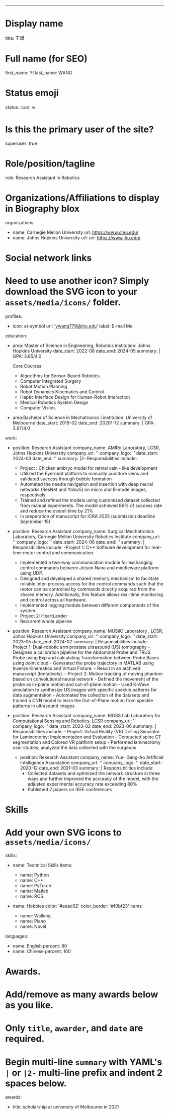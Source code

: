 ---
# Display name
title: 王熠

# Full name (for SEO)
first_name: YI
last_name: WANG

# Status emoji
status:
  icon: ☕️

# Is this the primary user of the site?
superuser: true

# Role/position/tagline
role: Research Assistant in Robotics

# Organizations/Affiliations to display in Biography blox
organizations:
  - name: Carnegie Mellon University 
    url:  https://www.cmu.edu/
  - name: Johns Hopkins University 
    url:  url: https://www.jhu.edu/
    
# Social network links
# Need to use another icon? Simply download the SVG icon to your `assets/media/icons/` folder.
profiles:
  - icon: at-symbol
    url: 'ywang779@jhu.edu'
    label: E-mail Me


education:
  - area: Master of Science in Engineering, Robotics 
    institution: Johns Hopkins University
    date_start: 2022-08
    date_end: 2024-05
    summary: |
      GPA: 3.85/4.0
    
      Core Courses:
      - Algorithms for Sensor-Based Robotics
      - Computer Integrated Surgery
      - Robot Motion Planning
      - Robot Dynamics Kinematics and Control
      - Haptic Interface Design for Human-Robot Interaction
      - Medical Robotics System Design
      - Computer Vision. 

  - area:Bachelor of Science in Mechatronics i
    institution:  University of Melbourne
    date_start: 2019-02
    date_end: 20201-12
    summary: |
      GPA: 3.97/4.0

work:
  - position: Research Assistant
    company_name:  AMIRo Laboratory, LCSR, Johns Hopkins University 
    company_url: ''
    company_logo: ''
    date_start: 2024-03
    date_end: ''
    summary: |2-
      Responsibilities include:
      - Project : Chicken embryo model for retinal vein - like development
      - Utilized the Eyerobot platform to manually puncture veins and validated success through bubble formation
      - Automated the needle navigation and insertion with deep neural networks (ResNet and Yolov5) on micro 
      and B-mode images, respectively
      - Trained and refined the models using customized dataset collected from manual experiments. The model 
      achieved 86% of success rate and reduce the overall time by 21%
      - In preparation of manuscript for ICRA 2025 (submission deadline September 15)

        
  - position: Research Assistant
    company_name: Surgical Mechatronics Laboratory, Carnegie Mellon University Robotics Institute 
    company_url: ''
    company_logo: ''
    date_start: 2024-06
    date_end: ''
    summary: |
      Responsibilities include:
      -Project 1: C++ Software development for real-time motor control and communication
      - Implemented a two-way communication module for exchanging control commands between Jetson Nano 
      and middleware platform using UDP.
      - Designed and developed a shared memory mechanism to facilitate reliable inter-process access for the 
      control commands such that the motor can be controlled by commands directly acquired from the shared 
      memory. Additionally, this feature allows real-time monitoring and control across all hardware.
      - Implemented logging module between different components of the system.
      - Project 2: HeartLander
      - Recurrent whole pipeline

        
- position: Research Assistant
    company_name: MUSiiC Laboratory , LCSR, Johns Hopkins University
    company_url: ''
    company_logo: ''
    date_start: 2023-05
    date_end: 2024-02
    summary: |
      Responsibilities include:
      - Project 1: Dual-robotic arm prostate ultrasound (US) tomography
      - Designed a calibration pipeline for the Abdominal Probe and TRUS Probe using Bxp and calculating 
      Transformation between Probe Bases using point cloud
      - Generated the probe trajectory in MATLAB using Inverse Kinematics and Virtual Fixture.
      - Result in an archived manuscript (tentatively).
      - Project 2: Motion tracking of moving phantom based on convolutional neural network
      - Defined the movement of the probe as in-plane motion and out-of-plane motion
      - Used K-Wave simulation to synthesize US images with specific speckle patterns for data augmentation
      - Automated the collection of the datasets and trained a CNN model to learn the Out-of-Plane motion from 
      speckle patterns in ultrasound images


- position: Research Assistant
    company_name: BIGSS Lab Laboratory for Computational Sensing and Robotics, LCSR
    company_url: ''
    company_logo: ''
    date_start: 2023-02
    date_end: 2023-06
    summary: |
      Responsibilities include:
      - Project: Virtual Reality (VR) Drilling Simulator for Laminectomy: Implementation and Evaluation
      - Conducted spine CT segmentation and Colored VR platform setup
      - Performed laminectomy user studies; analyzed the data collected with the surgeons


  - position: Research Assistant
    company_name: Yue- Gang-Ao Artificial Intelligence Association 
    company_url: ''
    company_logo: ''
    date_start: 2020-12
    date_end: 2021-03
    summary: |
      Responsibilities include:
      - Collected datasets and optimized the network structure in three ways and further improved the accuracy of 
the model, with the adjusted experimental accuracy rate exceeding 80%
      - Published 2 papers on IEEE conferences

        
# Skills
# Add your own SVG icons to `assets/media/icons/`
skills:
  - name: Technical Skills
    items:
      - name: Python
      - name: C++
      - name: PyTorch
      - name: Matlab
      - name: ROS
        
  - name: Hobbies
    color: '#eeac02'
    color_border: '#f0bf23'
    items:
      - name: Walking
      - name: Piano
      - name: Novel


languages:
  - name: English
    percent: 80
  - name: Chinese
    percent: 100

# Awards.
#   Add/remove as many awards below as you like.
#   Only `title`, `awarder`, and `date` are required.
#   Begin multi-line `summary` with YAML's `|` or `|2-` multi-line prefix and indent 2 spaces below.
awards:
  - title:  scholarship at university of Melbourne in 2021

